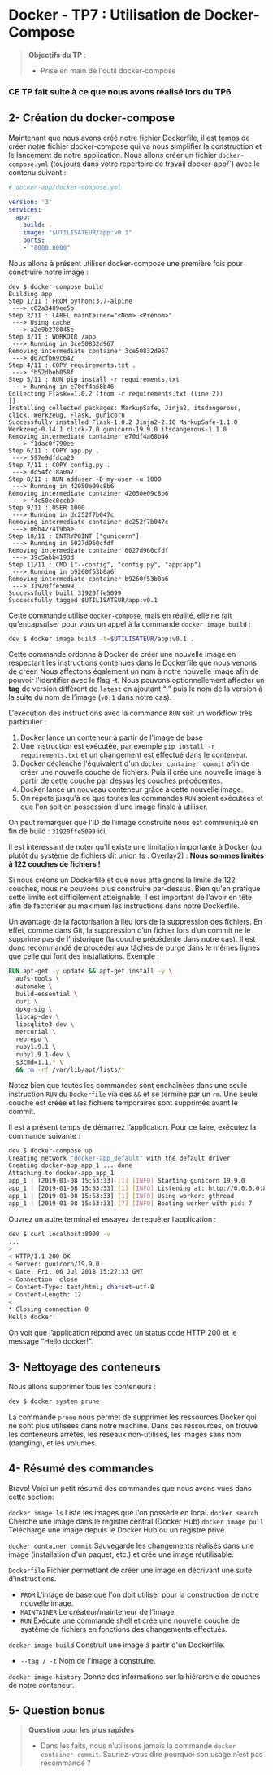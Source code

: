 # Docker - TP7 : Utilisation de Docker-Compose
> **Objectifs du TP** :
>- Prise en main de l'outil docker-compose
>

### CE TP fait suite à ce que nous avons réalisé lors du TP6

## 2- Création du docker-compose

Maintenant que nous avons créé notre fichier Dockerfile, il est temps de créer notre fichier docker-compose qui va nous simplifier la construction et le lancement de notre application. Nous allons créer un fichier `docker-compose.yml` (toujours dans votre repertoire de travail docker-app/`) avec le contenu suivant :
```yaml
# docker-app/docker-compose.yml
---
version: '3'
services:
  app:
    build: .
    image: "$UTILISATEUR/app:v0.1"
    ports:
    - "8000:8000"
```

Nous allons à présent utiliser docker-compose une première fois pour construire notre image :
```
dev $ docker-compose build
Building app
Step 1/11 : FROM python:3.7-alpine
 ---> c02a3409ee5b
Step 2/11 : LABEL maintainer="<Nom> <Prénom>"
 ---> Using cache
 ---> a2e9b278045e
Step 3/11 : WORKDIR /app
 ---> Running in 3ce50832d967
Removing intermediate container 3ce50832d967
 ---> d07cfb69c642
Step 4/11 : COPY requirements.txt .
 ---> fb52dbeb058f
Step 5/11 : RUN pip install -r requirements.txt
 ---> Running in e70df4a68b46
Collecting Flask==1.0.2 (from -r requirements.txt (line 2))
[]
Installing collected packages: MarkupSafe, Jinja2, itsdangerous, click, Werkzeug, Flask, gunicorn
Successfully installed Flask-1.0.2 Jinja2-2.10 MarkupSafe-1.1.0 Werkzeug-0.14.1 click-7.0 gunicorn-19.9.0 itsdangerous-1.1.0
Removing intermediate container e70df4a68b46
 ---> f1dac0f790ee
Step 6/11 : COPY app.py .
 ---> 597e9dfdca20
Step 7/11 : COPY config.py .
 ---> dc54fc18a0a7
Step 8/11 : RUN adduser -D my-user -u 1000
 ---> Running in 42050e09c8b6
Removing intermediate container 42050e09c8b6
 ---> f4c50ec0ccb9
Step 9/11 : USER 1000
 ---> Running in dc252f7b047c
Removing intermediate container dc252f7b047c
 ---> 06b4274f9bae
Step 10/11 : ENTRYPOINT ["gunicorn"]
 ---> Running in 6027d960cfdf
Removing intermediate container 6027d960cfdf
 ---> 39c5abb4193d
Step 11/11 : CMD ["--config", "config.py", "app:app"]
 ---> Running in b9260f53b0a6
Removing intermediate container b9260f53b0a6
 ---> 31920ffe5099
Successfully built 31920ffe5099
Successfully tagged $UTILISATEUR/app:v0.1
```
Cette commande utilise `docker-compose`, mais en réalité, elle ne fait qu’encapsulser pour vous un appel à la commande `docker image build` :
```sh
dev $ docker image build -t=$UTILISATEUR/app:v0.1 .
```
Cette commande ordonne à Docker de créer une nouvelle image en respectant les instructions contenues dans le Dockerfile que nous venons de créer. Nous affectons également un nom à notre nouvelle image afin de pouvoir l'identifier avec le flag -t. Nous pouvons optionnellement affecter un **tag** de version différent de `latest` en ajoutant “:” puis le nom de la version à la suite du nom de l’image (`v0.1` dans notre cas).

L'exécution des instructions avec la commande `RUN` suit un workflow très particulier :
1. Docker lance un conteneur à partir de l'image de base
2. Une instruction est exécutée, par exemple `pip install -r requirements.txt` et un changement est effectué dans le conteneur.
3. Docker déclenche l'équivalent d'un `docker container commit` afin de créer une nouvelle couche de fichiers. Puis il crée une nouvelle image à partir de cette couche par dessus les couches précédentes.
4. Docker lance un nouveau conteneur grâce à cette nouvelle image.
5. On répète jusqu'à ce que toutes les commandes `RUN` soient exécutées et que l'on soit en possession d'une image finale à utiliser.

On peut remarquer que l’ID de l’image construite nous est communiqué en fin de build : `31920ffe5099` ici.

Il est intéressant de noter qu'il existe une limitation importante à Docker (ou plutôt du système de fichiers dit union fs : Overlay2) : **Nous sommes limités à 122 couches de fichiers !**

Si nous créons un Dockerfile et que nous atteignons la limite de 122 couches, nous ne pouvons plus construire par-dessus. Bien qu'en pratique cette limite est difficilement atteignable, il est important de l'avoir en tête afin de factoriser au maximum les instructions dans notre Dockerfile.

Un avantage de la factorisation à lieu lors de la suppression des fichiers. En effet, comme dans Git, la suppression d’un fichier lors d’un commit ne le supprime pas de l’historique (la couche précédente dans notre cas). Il est donc recommandé de procéder aux tâches de purge dans le mêmes lignes que celle qui font des installations. Exemple :
```Dockerfile
RUN apt-get -y update && apt-get install -y \
  aufs-tools \
  automake \
  build-essential \
  curl \
  dpkg-sig \
  libcap-dev \
  libsqlite3-dev \
  mercurial \
  reprepo \
  ruby1.9.1 \
  ruby1.9.1-dev \
  s3cmd=1.1.* \
  && rm -rf /var/lib/apt/lists/*
```
Notez bien que toutes les commandes sont enchaînées dans une seule instruction `RUN` du `Dockerfile` via des `&&` et se termine par un `rm`. Une seule couche est créée et les fichiers temporaires sont supprimés avant le commit.

Il est à présent temps de démarrez l’application. Pour ce faire, exécutez la commande suivante :
```sh
dev $ docker-compose up
Creating network "docker-app_default" with the default driver
Creating docker-app_app_1 ... done
Attaching to docker-app_app_1
app_1 | [2019-01-08 15:53:33] [1] [INFO] Starting gunicorn 19.9.0
app_1 | [2019-01-08 15:53:33] [1] [INFO] Listening at: http://0.0.0.0:8000 (1)
app_1 | [2019-01-08 15:53:33] [1] [INFO] Using worker: gthread
app_1 | [2019-01-08 15:53:33] [7] [INFO] Booting worker with pid: 7
```

Ouvrez un autre terminal et essayez de requêter l’application :
```sh
dev $ curl localhost:8000 -v
...
>
< HTTP/1.1 200 OK
< Server: gunicorn/19.9.0
< Date: Fri, 06 Jul 2018 15:27:33 GMT
< Connection: close
< Content-Type: text/html; charset=utf-8
< Content-Length: 12
<
* Closing connection 0
Hello docker!
```
On voit que l’application répond avec un status code HTTP 200 et le message “Hello docker!”.

## 3- Nettoyage des conteneurs

Nous allons supprimer tous les conteneurs :
```sh
dev $ docker system prune
```
La commande `prune` nous permet de supprimer les ressources Docker qui ne sont plus utilisées dans notre machine. Dans ces ressources, on trouve les conteneurs arrêtés, les réseaux non-utilisés, les images sans nom (dangling), et les volumes.

## 4- Résumé des commandes

Bravo! Voici un petit résumé des commandes que nous avons vues dans cette section:

`docker image ls` Liste les images que l'on possède en local.
`docker search` Cherche une image dans le registre central (Docker Hub)
`docker image pull` Télécharge une image depuis le Docker Hub ou un registre privé.

`docker container commit` Sauvegarde les changements réalisés dans une image (installation d'un paquet, etc.) et crée une image réutilisable.

`Dockerfile` Fichier permettant de créer une image en décrivant une suite d'instructions.
- `FROM` L'image de base que l'on doit utiliser pour la construction de notre nouvelle image.
- `MAINTAINER` Le créateur/mainteneur de l'image.
- `RUN` Exécute une commande shell et crée une nouvelle couche de système de fichiers en fonctions des changements effectués.

`docker image build` Construit une image à partir d'un Dockerfile.
- `--tag / -t` Nom de l'image à construire.

`docker image history` Donne des informations sur la hiérarchie de couches de 	notre conteneur.

## 5- Question bonus

>**Question pour les plus rapides**
>- Dans les faits, nous n’utilisons jamais la commande `docker container commit`. Sauriez-vous dire pourquoi son usage n’est pas recommandé ?
